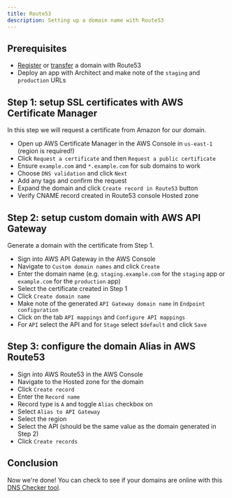 ```yaml
---
title: Route53
description: Setting up a domain name with Route53
---
```


## Prerequisites

- [Register](https://docs.aws.amazon.com/Route53/latest/DeveloperGuide/domain-register.html) or [transfer](https://docs.aws.amazon.com/Route53/latest/DeveloperGuide/domain-transfer-to-route-53.html) a domain with Route53
- Deploy an app with Architect and make note of the `staging` and `production` URLs

## Step 1: setup SSL certificates with AWS Certificate Manager

In this step we will request a certificate from Amazon for our domain.

- Open up AWS Certificate Manager in the AWS Console in `us-east-1` (region is required!)
- Click `Request a certificate` and then `Request a public certificate`
- Ensure `example.com` and `*.example.com` for sub domains to work
- Choose `DNS validation` and click `Next`
- Add any tags and confirm the request
- Expand the domain and click `Create record in Route53` button
- Verify CNAME record created in Route53 console Hosted zone

## Step 2: setup custom domain with AWS API Gateway

Generate a domain with the certificate from Step 1.

- Sign into AWS API Gateway in the AWS Console
- Navigate to `Custom domain names` and click `Create`
- Enter the domain name (e.g. `staging.example.com` for the `staging` app or `example.com` for the `production` app)
- Select the certificate created in Step 1
- Click `Create domain name`
- Make note of the generated `API Gateway domain name` in `Endpoint configuration`
- Click on the tab `API mappings` and `Configure API mappings`
- For `API` select the API and for `Stage` select `$default` and click `Save`

## Step 3: configure the domain Alias in AWS Route53

- Sign into AWS Route53 in the AWS Console
- Navigate to the Hosted zone for the domain
- Click `Create record`
- Enter the `Record name`
- Record type is `A` and toggle `Alias` checkbox on
- Select `Alias to API Gateway`
- Select the region
- Select the API (should be the same value as the domain generated in Step 2)
- Click `Create records`

## Conclusion

Now we're done! You can check to see if your domains are online with this [DNS Checker tool](https://dnschecker.org/).

